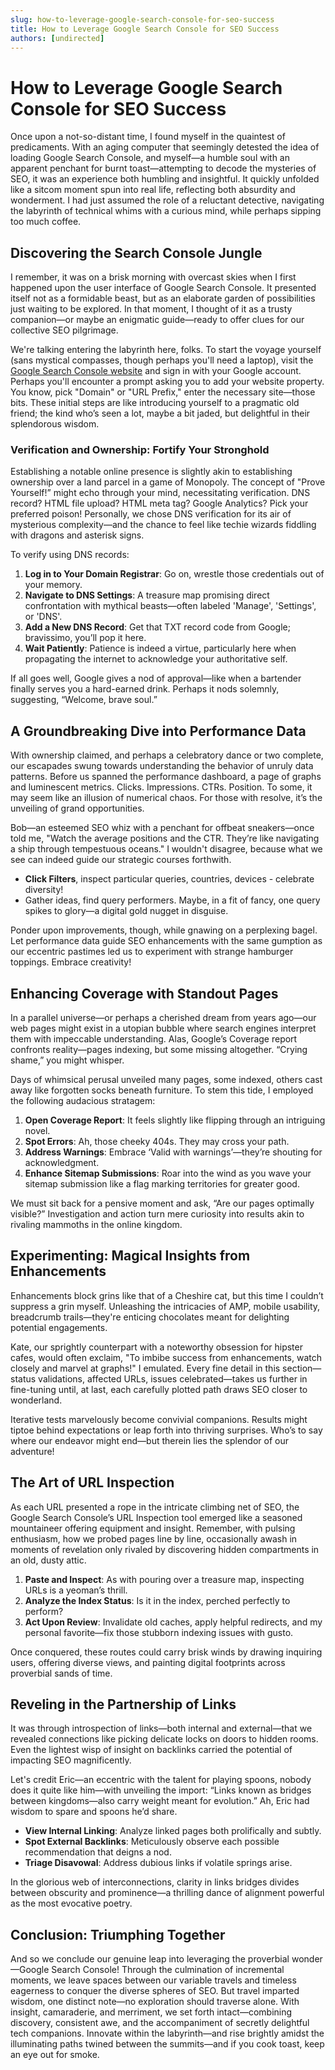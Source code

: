 ```yaml
---
slug: how-to-leverage-google-search-console-for-seo-success
title: How to Leverage Google Search Console for SEO Success
authors: [undirected]
---
```



# How to Leverage Google Search Console for SEO Success

Once upon a not-so-distant time, I found myself in the quaintest of predicaments. With an aging computer that seemingly detested the idea of loading Google Search Console, and myself—a humble soul with an apparent penchant for burnt toast—attempting to decode the mysteries of SEO, it was an experience both humbling and insightful. It quickly unfolded like a sitcom moment spun into real life, reflecting both absurdity and wonderment. I had just assumed the role of a reluctant detective, navigating the labyrinth of technical whims with a curious mind, while perhaps sipping too much coffee. 

## Discovering the Search Console Jungle

I remember, it was on a brisk morning with overcast skies when I first happened upon the user interface of Google Search Console. It presented itself not as a formidable beast, but as an elaborate garden of possibilities just waiting to be explored. In that moment, I thought of it as a trusty companion—or maybe an enigmatic guide—ready to offer clues for our collective SEO pilgrimage.

We're talking entering the labyrinth here, folks. To start the voyage yourself (sans mystical compasses, though perhaps you'll need a laptop), visit the [Google Search Console website](https://search.google.com/search-console/about) and sign in with your Google account. Perhaps you'll encounter a prompt asking you to add your website property. You know, pick "Domain" or "URL Prefix," enter the necessary site—those bits. These initial steps are like introducing yourself to a pragmatic old friend; the kind who’s seen a lot, maybe a bit jaded, but delightful in their splendorous wisdom.

### Verification and Ownership: Fortify Your Stronghold

Establishing a notable online presence is slightly akin to establishing ownership over a land parcel in a game of Monopoly. The concept of "Prove Yourself!” might echo through your mind, necessitating verification. DNS record? HTML file upload? HTML meta tag? Google Analytics? Pick your preferred poison! Personally, we chose DNS verification for its air of mysterious complexity—and the chance to feel like techie wizards fiddling with dragons and asterisk signs.

To verify using DNS records: 

1. **Log in to Your Domain Registrar**: Go on, wrestle those credentials out of your memory.
2. **Navigate to DNS Settings**: A treasure map promising direct confrontation with mythical beasts—often labeled 'Manage', 'Settings', or 'DNS'.
3. **Add a New DNS Record**: Get that TXT record code from Google; bravissimo, you’ll pop it here.
4. **Wait Patiently**: Patience is indeed a virtue, particularly here when propagating the internet to acknowledge your authoritative self.

If all goes well, Google gives a nod of approval—like when a bartender finally serves you a hard-earned drink. Perhaps it nods solemnly, suggesting, “Welcome, brave soul.”

## A Groundbreaking Dive into Performance Data

With ownership claimed, and perhaps a celebratory dance or two complete, our escapades swung towards understanding the behavior of unruly data patterns. Before us spanned the performance dashboard, a page of graphs and luminescent metrics. Clicks. Impressions. CTRs. Position. To some, it may seem like an illusion of numerical chaos. For those with resolve, it’s the unveiling of grand opportunities.

Bob—an esteemed SEO whiz with a penchant for offbeat sneakers—once told me, "Watch the average positions and the CTR. They’re like navigating a ship through tempestuous oceans." I wouldn't disagree, because what we see can indeed guide our strategic courses forthwith.

- **Click Filters**, inspect particular queries, countries, devices - celebrate diversity!
- Gather ideas, find query performers. Maybe, in a fit of fancy, one query spikes to glory—a digital gold nugget in disguise.

Ponder upon improvements, though, while gnawing on a perplexing bagel. Let performance data guide SEO enhancements with the same gumption as our eccentric pastimes led us to experiment with strange hamburger toppings. Embrace creativity!

## Enhancing Coverage with Standout Pages

In a parallel universe—or perhaps a cherished dream from years ago—our web pages might exist in a utopian bubble where search engines interpret them with impeccable understanding. Alas, Google’s Coverage report confronts reality—pages indexing, but some missing altogether. “Crying shame,” you might whisper.

Days of whimsical perusal unveiled many pages, some indexed, others cast away like forgotten socks beneath furniture. To stem this tide, I employed the following audacious stratagem:

1. **Open Coverage Report**: It feels slightly like flipping through an intriguing novel.
2. **Spot Errors**: Ah, those cheeky 404s. They may cross your path.
3. **Address Warnings**: Embrace ‘Valid with warnings’—they’re shouting for acknowledgment.
4. **Enhance Sitemap Submissions**: Roar into the wind as you wave your sitemap submission like a flag marking territories for greater good.

We must sit back for a pensive moment and ask, “Are our pages optimally visible?” Investigation and action turn mere curiosity into results akin to rivaling mammoths in the online kingdom.

## Experimenting: Magical Insights from Enhancements

Enhancements block grins like that of a Cheshire cat, but this time I couldn’t suppress a grin myself. Unleashing the intricacies of AMP, mobile usability, breadcrumb trails—they're enticing chocolates meant for delighting potential engagements.

Kate, our sprightly counterpart with a noteworthy obsession for hipster cafes, would often exclaim, "To imbibe success from enhancements, watch closely and marvel at graphs!" I emulated. Every fine detail in this section—status validations, affected URLs, issues celebrated—takes us further in fine-tuning until, at last, each carefully plotted path draws SEO closer to wonderland.

Iterative tests marvelously become convivial companions. Results might tiptoe behind expectations or leap forth into thriving surprises. Who’s to say where our endeavor might end—but therein lies the splendor of our adventure!

## The Art of URL Inspection

As each URL presented a rope in the intricate climbing net of SEO, the Google Search Console’s URL Inspection tool emerged like a seasoned mountaineer offering equipment and insight. Remember, with pulsing enthusiasm, how we probed pages line by line, occasionally awash in moments of revelation only rivaled by discovering hidden compartments in an old, dusty attic.

1. **Paste and Inspect**: As with pouring over a treasure map, inspecting URLs is a yeoman’s thrill.
2. **Analyze the Index Status**: Is it in the index, perched perfectly to perform?
3. **Act Upon Review**: Invalidate old caches, apply helpful redirects, and my personal favorite—fix those stubborn indexing issues with gusto.

Once conquered, these routes could carry brisk winds by drawing inquiring users, offering diverse views, and painting digital footprints across proverbial sands of time.

## Reveling in the Partnership of Links

It was through introspection of links—both internal and external—that we revealed connections like picking delicate locks on doors to hidden rooms. Even the lightest wisp of insight on backlinks carried the potential of impacting SEO magnificently. 

Let's credit Eric—an eccentric with the talent for playing spoons, nobody does it quite like him—with unveiling the import: “Links known as bridges between kingdoms—also carry weight meant for evolution.” Ah, Eric had wisdom to spare and spoons he’d share.

- **View Internal Linking**: Analyze linked pages both prolifically and subtly.
- **Spot External Backlinks**: Meticulously observe each possible recommendation that deigns a nod.
- **Triage Disavowal**: Address dubious links if volatile springs arise. 

In the glorious web of interconnections, clarity in links bridges divides between obscurity and prominence—a thrilling dance of alignment powerful as the most evocative poetry.

## Conclusion: Triumphing Together

And so we conclude our genuine leap into leveraging the proverbial wonder—Google Search Console! Through the culmination of incremental moments, we leave spaces between our variable travels and timeless eagerness to conquer the diverse spheres of SEO. But travel imparted wisdom, one distinct note—no exploration should traverse alone. With insight, camaraderie, and merriment, we set forth intact—combining discovery, consistent awe, and the accompaniment of secretly delightful tech companions. Innovate within the labyrinth—and rise brightly amidst the illuminating paths twined between the summits—and if you cook toast, keep an eye out for smoke.